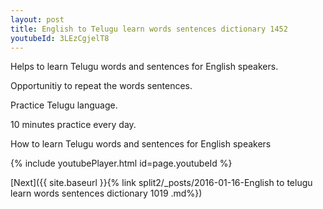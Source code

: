 ```yaml
---
layout: post
title: English to Telugu learn words sentences dictionary 1452 
youtubeId: 3LEzCgjelT8
---
```

 
 
Helps to learn Telugu words and sentences for English speakers.

Opportunitiy to repeat the words sentences. 

Practice Telugu language. 
 
10 minutes practice every day. 
 
How to learn Telugu words and sentences for English speakers 
 
{% include youtubePlayer.html id=page.youtubeId %}
 
 
[Next]({{ site.baseurl }}{% link  split2/_posts/2016-01-16-English to telugu learn words sentences dictionary 1019 .md%})
 
